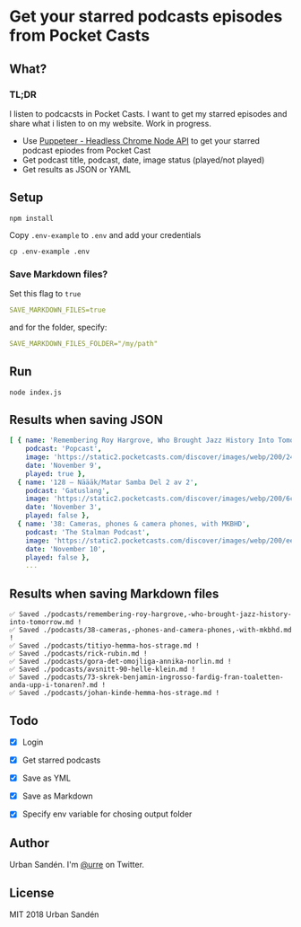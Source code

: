 # Get your starred podcasts episodes from Pocket Casts

## What?

### TL;DR
I listen to podcacsts in Pocket Casts. I want to get my starred episodes and share what i listen to on my website. Work in progress.

+ Use [Puppeteer - Headless Chrome Node API](https://github.com/GoogleChrome/puppeteer) to get your starred podcast epiodes from Pocket Cast
+ Get podcast title, podcast, date, image status (played/not played)
+ Get results as JSON or YAML

## Setup

```shell
npm install
```

Copy `.env-example` to `.env` and add your credentials

```shell
cp .env-example .env
```

### Save Markdown files?

Set this flag to `true`

```yml
SAVE_MARKDOWN_FILES=true
```

and for the folder, specify:

```yml
SAVE_MARKDOWN_FILES_FOLDER="/my/path"
```

## Run
```shell
node index.js
```

## Results when saving JSON
```yml
[ { name: 'Remembering Roy Hargrove, Who Brought Jazz History Into Tomorrow',
    podcast: 'Popcast',
    image: 'https://static2.pocketcasts.com/discover/images/webp/200/24f9a050-1b0c-012e-006e-00163e1b201c.webp',
    date: 'November 9',
    played: true },
  { name: '128 – Näääk/Matar Samba Del 2 av 2',
    podcast: 'Gatuslang',
    image: 'https://static2.pocketcasts.com/discover/images/webp/200/6cbdbba0-e7c3-012f-9714-723c91aeae46.webp',
    date: 'November 3',
    played: false },
  { name: '38: Cameras, phones & camera phones, with MKBHD',
    podcast: 'The Stalman Podcast',
    image: 'https://static2.pocketcasts.com/discover/images/webp/200/eeca35d0-b2bc-0135-9e5e-5bb073f92b78.webp',
    date: 'November 10',
    played: false },
    ...
```

## Results when saving Markdown files
```shell
✅ Saved ./podcasts/remembering-roy-hargrove,-who-brought-jazz-history-into-tomorrow.md !
✅ Saved ./podcasts/38-cameras,-phones-and-camera-phones,-with-mkbhd.md !
✅ Saved ./podcasts/titiyo-hemma-hos-strage.md !
✅ Saved ./podcasts/rick-rubin.md !
✅ Saved ./podcasts/gora-det-omojliga-annika-norlin.md !
✅ Saved ./podcasts/avsnitt-90-helle-klein.md !
✅ Saved ./podcasts/73-skrek-benjamin-ingrosso-fardig-fran-toaletten-anda-upp-i-tonaren?.md !
✅ Saved ./podcasts/johan-kinde-hemma-hos-strage.md !
```


## Todo

- [x] Login
- [x] Get starred podcasts
- [x] Save as YML
- [x] Save as Markdown
- [x] Specify env variable for chosing output folder


## Author
Urban Sandén. I'm [@urre](https://twitter.com/Urre) on Twitter.

## License
MIT 2018 Urban Sandén
